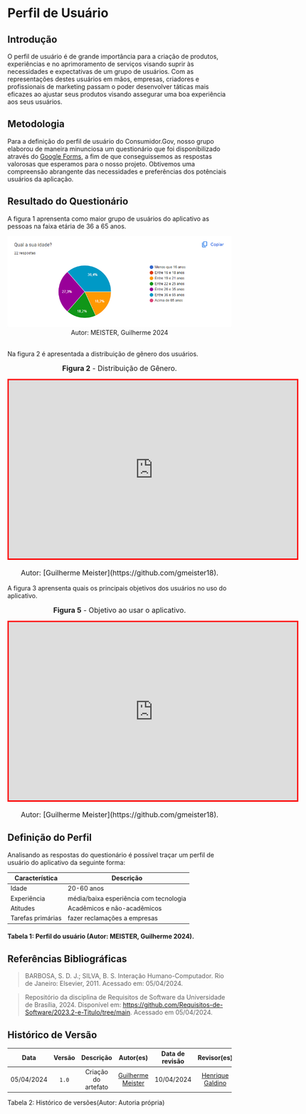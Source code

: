 # Perfil de Usuário

## Introdução

O perfil de usuário é de grande importância para a criação de produtos, experiências e no aprimoramento de serviços visando suprir às necessidades e expectativas de um grupo de usuários. Com as representações destes usuários em mãos, empresas, criadores e profissionais de marketing passam o poder desenvolver táticas mais eficazes ao ajustar seus produtos visando assegurar uma boa experiência aos seus usuários.

## Metodologia

Para a definição do perfil de usuário do Consumidor.Gov, nosso grupo elaborou de maneira minunciosa um questionário que foi disponibilizado através do [Google Forms](),
a fim de que conseguissemos as respostas valorosas que esperamos para o nosso projeto. Obtivemos uma compreensão abrangente das necessidades e preferências dos potênciais usuários da aplicação.

## Resultado do Questionário

A figura 1 aprensenta como maior grupo de usuários do aplicativo as pessoas na faixa etária de 36 a 65 anos.

<div align="center">
<img src="https://github.com/Requisitos-de-Software/2024.1-Consumidor.gov/blob/main/assets/img/Elicitação/Questao02.png?raw=true" alt = Figura3  />
<figcaption align="center">Autor: MEISTER, Guilherme 2024</figcaption>
</div>
<br/>

Na figura 2 é apresentada a distribuição de gênero dos usuários.

<font size="3"><p style="text-align: center">**Figura 2** - Distribuição de Gênero.</p></font>
<iframe style="border:3px solid red" width="648" height="401" seamless frameborder="0" scrolling="no" width="600" height="371" seamless frameborder="0" scrolling="no" src="https://github.com/Requisitos-de-Software/2024.1-Consumidor.gov/blob/main/assets/img/Elicitação/Questao03.png?raw=true"></iframe>
<font size="3"><p style="text-align: center">Autor: [Guilherme Meister](https://github.com/gmeister18).</p></font>
</figure>

A figura 3 aprensenta quais os principais objetivos dos usuários no uso do aplicativo.

<font size="3"><p style="text-align: center">**Figura 5** - Objetivo ao usar o aplicativo.</p></font>
<iframe style="border:3px solid red" width="648" height="401" seamless frameborder="0" scrolling="no" width="600" height="371" seamless frameborder="0" scrolling="no" src="https://github.com/Requisitos-de-Software/2024.1-Consumidor.gov/blob/main/assets/img/Elicitação/Questao06.png?raw=true"></iframe>
<font size="3"><p style="text-align: center">Autor: [Guilherme Meister](https://github.com/gmeister18).</p></font>
</figure>

## Definição do Perfil

Analisando as respostas do questionário é possível traçar um perfil de usuário do aplicativo da seguinte forma:

| Característica    | Descrição                                                                    |
| ----------------- | ---------------------------------------------------------------------------- |
| Idade             |      20-60 anos                                                              |
| Experiência       |    média/baixa esperiência com tecnologia                                     |
| Atitudes          |   Acadêmicos e não-acadêmicos                                                                 |
| Tarefas primárias |   fazer reclamações a empresas                                           |

#### Tabela 1: Perfil do usuário (Autor: MEISTER, Guilherme 2024).

## Referências Bibliográficas

> BARBOSA, S. D. J.; SILVA, B. S. Interação Humano-Computador. Rio de Janeiro: Elsevier, 2011. Acessado em: 05/04/2024.

> Repositório da disciplina de Requisitos de Software da Universidade de Brasília, 2024. Disponível em: <a>https://github.com/Requisitos-de-Software/2023.2-e-Titulo/tree/main</a>. Acessado em 05/04/2024.

## Histórico de Versão

| Data | Versão | Descrição | Autor(es) | Data de revisão | Revisor(es) |
| :--:       | :----: | :-------: | :---: | :-------------: | :-----: |
| 05/04/2024 | `1.0`  | Criação do artefato | [Guilherme Meister](https://github.com/gmeister18) | 10/04/2024 | [Henrique Galdino](https://github.com/hgaldino05) |

<div align="center">
<figcaption align="left">Tabela 2: Histórico de versões(Autor: Autoria própria)</figcaption>
</div>
<br/>